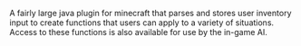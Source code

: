 A fairly large java plugin for minecraft that parses and stores user inventory input to create functions that users can apply to a variety of situations. Access to these functions is also available for use by the in-game AI.
